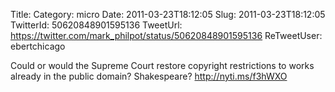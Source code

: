 Title: 
Category: micro
Date: 2011-03-23T18:12:05
Slug: 2011-03-23T18:12:05
TwitterId: 50620848901595136
TweetUrl: https://twitter.com/mark_philpot/status/50620848901595136
ReTweetUser: ebertchicago

<i class="fa fa-retweet" aria-hidden="true"></i> Could or would the Supreme Court restore copyright restrictions to works already in the public domain? Shakespeare? http://nyti.ms/f3hWXO